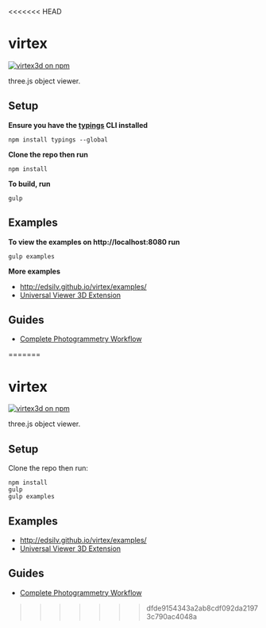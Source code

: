 <<<<<<< HEAD
# virtex

[![virtex3d on npm](https://img.shields.io/npm/v/virtex3d.svg?style=flat)](https://www.npmjs.com/package/virtex3d)

three.js object viewer.

## Setup

**Ensure you have the [typings](https://github.com/typings/typings) CLI installed**

    npm install typings --global

**Clone the repo then run**

    npm install

**To build, run**

    gulp

## Examples

**To view the examples on http://localhost:8080 run**

    gulp examples

**More examples**

- http://edsilv.github.io/virtex/examples/
- [Universal Viewer 3D Extension](http://universalviewer.io/examples/?manifest=http%3A%2F%2Ffiles.universalviewer.io%2Fmanifests%2Fnelis%2Fecorche.json)
 
## Guides

- [Complete Photogrammetry Workflow](https://www.gitbook.com/book/sophiedixon/photogrammetry-guide/details)

=======
# virtex

[![virtex3d on npm](https://img.shields.io/npm/v/virtex3d.svg?style=flat)](https://www.npmjs.com/package/virtex3d)

three.js object viewer.

## Setup

Clone the repo then run:

    npm install
    gulp
    gulp examples

## Examples

- http://edsilv.github.io/virtex/examples/
- [Universal Viewer 3D Extension](http://universalviewer.io/examples/?manifest=http%3A%2F%2Ffiles.universalviewer.io%2Fmanifests%2Fnelis%2Fecorche.json)
 
## Guides

- [Complete Photogrammetry Workflow](https://www.gitbook.com/book/sophiedixon/photogrammetry-guide/details)

>>>>>>> dfde9154343a2ab8cdf092da21973c790ac4048a
